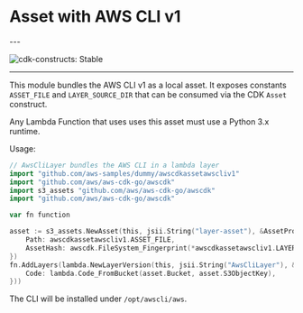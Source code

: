 # Asset with AWS CLI v1

<!--BEGIN STABILITY BANNER-->---


![cdk-constructs: Stable](https://img.shields.io/badge/cdk--constructs-stable-success.svg?style=for-the-badge)

---
<!--END STABILITY BANNER-->

This module bundles the AWS CLI v1 as a local asset. It exposes
constants `ASSET_FILE` and `LAYER_SOURCE_DIR` that can be consumed
via the CDK `Asset` construct.

Any Lambda Function that uses uses this asset must use a Python 3.x
runtime.

Usage:

```go
// AwsCliLayer bundles the AWS CLI in a lambda layer
import "github.com/aws-samples/dummy/awscdkassetawscliv1"
import "github.com/aws/aws-cdk-go/awscdk"
import s3_assets "github.com/aws/aws-cdk-go/awscdk"
import "github.com/aws/aws-cdk-go/awscdk"

var fn function

asset := s3_assets.NewAsset(this, jsii.String("layer-asset"), &AssetProps{
	Path: awscdkassetawscliv1.ASSET_FILE,
	AssetHash: awscdk.FileSystem_Fingerprint(*awscdkassetawscliv1.LAYER_SOURCE_DIR),
})
fn.AddLayers(lambda.NewLayerVersion(this, jsii.String("AwsCliLayer"), &LayerVersionProps{
	Code: lambda.Code_FromBucket(asset.Bucket, asset.S3ObjectKey),
}))
```

The CLI will be installed under `/opt/awscli/aws`.
